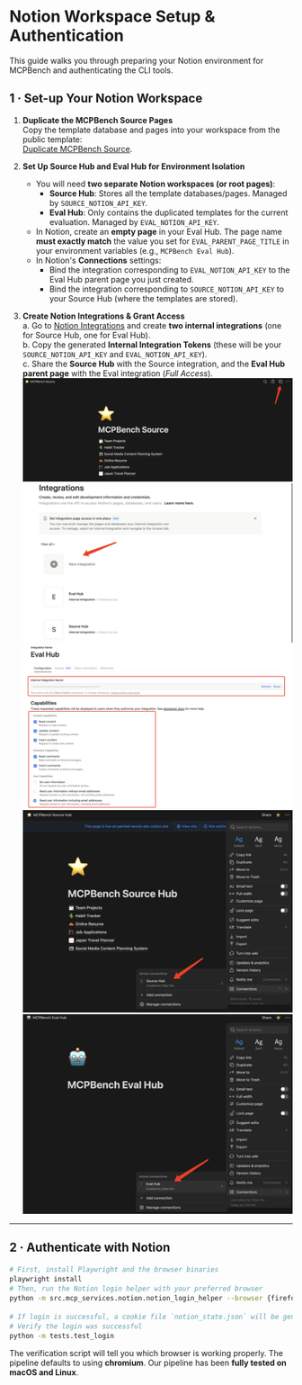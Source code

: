 # Notion Workspace Setup & Authentication

This guide walks you through preparing your Notion environment for MCPBench and authenticating the CLI tools.

## 1 · Set-up Your Notion Workspace

1. **Duplicate the MCPBench Source Pages**  
   Copy the template database and pages into your workspace from the public template:  
   [Duplicate MCPBench Source](https://painted-tennis-ebc.notion.site/MCPBench-Source-Hub-23181626b6d7805fb3a7d59c63033819).

2. **Set Up Source Hub and Eval Hub for Environment Isolation**  
   - You will need **two separate Notion workspaces (or root pages)**:  
     - **Source Hub**: Stores all the template databases/pages. Managed by `SOURCE_NOTION_API_KEY`.  
     - **Eval Hub**: Only contains the duplicated templates for the current evaluation. Managed by `EVAL_NOTION_API_KEY`.  
   - In Notion, create an **empty page** in your Eval Hub. The page name **must exactly match** the value you set for `EVAL_PARENT_PAGE_TITLE` in your environment variables (e.g., `MCPBench Eval Hub`).  
   - In Notion's **Connections** settings:  
     - Bind the integration corresponding to `EVAL_NOTION_API_KEY` to the Eval Hub parent page you just created.  
     - Bind the integration corresponding to `SOURCE_NOTION_API_KEY` to your Source Hub (where the templates are stored).

3. **Create Notion Integrations & Grant Access**  
   a. Go to [Notion Integrations](https://www.notion.so/profile/integrations) and create **two internal integrations** (one for Source Hub, one for Eval Hub).  
   b. Copy the generated **Internal Integration Tokens** (these will be your `SOURCE_NOTION_API_KEY` and `EVAL_NOTION_API_KEY`).  
   c. Share the **Source Hub** with the Source integration, and the **Eval Hub parent page** with the Eval integration (*Full Access*).  
   ![Source Page](../../asset/source_page.png)  
   ![Create Integration](../../asset/create_integration.png)  
   ![API Access](../../asset/api_access.png)  
   ![Grant Access Source](../../asset/grant_access_source.png)  
   ![Grant Access Eval](../../asset/grant_access_eval.png)

---

## 2 · Authenticate with Notion

```bash
# First, install Playwright and the browser binaries
playwright install
# Then, run the Notion login helper with your preferred browser
python -m src.mcp_services.notion.notion_login_helper --browser {firefox|chromium}

# If login is successful, a cookie file `notion_state.json` will be generated in the project root
# Verify the login was successful
python -m tests.test_login
```

The verification script will tell you which browser is working properly. The pipeline defaults to using **chromium**. Our pipeline has been **fully tested on macOS and Linux**. 